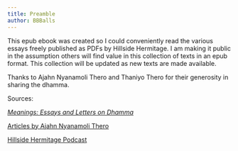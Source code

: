 ```yaml
---
title: Preamble
author: BBBalls
---
```


This epub ebook was created so I could conveniently read the various
essays freely published as PDFs by Hillside Hermitage. I am making it
public in the assumption others will find value in this collection of
texts in an epub format. This collection will be updated as new texts
are made available.

Thanks to Ajahn Nyanamoli Thero and Thaniyo Thero for their generosity
in sharing the dhamma.

Sources:

[*Meanings: Essays and Letters on Dhamma*](https://pathpress.files.wordpress.com/2014/06/nanamoli_meanings.pdf)

[Articles by Ajahn Nyanamoli Thero](https://www.hillsidehermitage.org/teachings/writings/)

[Hillside Hermitage Podcast](https://t.me/HillsideHermitage)
